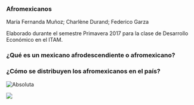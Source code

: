 ### Afromexicanos
María Fernanda Muñoz; Charlène Durand; Federico Garza

Elaborado durante el semestre Primavera 2017 para la clase de Desarrollo Económico en el ITAM.

### ¿Qué es un mexicano afrodescendiente o afromexicano?

### ¿Cómo se distribuyen los afromexicanos en el país?

![Absoluta](https://github.com/FedericoGarza/afromexicanos/blob/master/images/mapa_abs.png)


![](https://github.com/FedericoGarza/afromexicanos/blob/master/images/mapa_porc.png)
